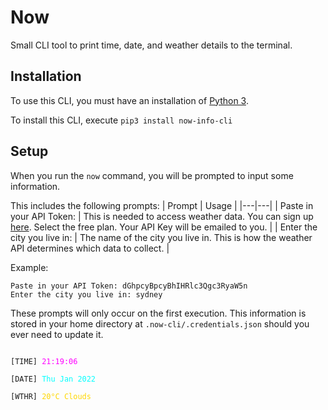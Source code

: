 # Now

Small CLI tool to print time, date, and weather details to the terminal.

## Installation
To use this CLI, you must have an installation of [Python 3](https://www.python.org/downloads/).

To install this CLI, execute `pip3 install now-info-cli`

## Setup
When you run the `now` command, you will be prompted to input some information.

This includes the following prompts:
| Prompt | Usage |
|---|---|
| Paste in your API Token: | This is needed to access weather data. You can sign up [here](https://openweathermap.org/price). Select the free plan. Your API Key will be emailed to you.  |
| Enter the city you live in: | The name of the city you live in. This is how the weather API determines which data to collect. |

Example:
```
Paste in your API Token: dGhpcyBpcyBhIHRlc3Qgc3RyaW5n
Enter the city you live in: sydney
```

These prompts will only occur on the first execution. This information is stored in your home directory at `.now-cli/.credentials.json` should you ever need to update it.

<code>
<span>[TIME] </span><span style="color:magenta">21:19:06</span><br>
<span>[DATE] </span><span style="color:cyan">Thu Jan 2022</span><br>
<span>[WTHR] </span><span style="color:gold">20°C Clouds</span>
</code>
